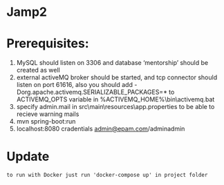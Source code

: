 # Jamp2
# Prerequisites:

 1. MySQL  should listen on 3306 and database ‘mentorship’ should be  created as well
 2. external activeMQ broker should be started,  and tcp connector should listen on port 61616, 
 also you should add  -Dorg.apache.activemq.SERIALIZABLE_PACKAGES=* to ACTIVEMQ_OPTS  variable in   %ACTIVEMQ_HOME%\bin\activemq.bat 
 3. specify admin.mail in src\main\resources\app.properties  to be able to recieve warning mails
 4. mvn spring-boot:run
 5. localhost:8080  cradentials admin@epam.com/adminadmin 
 
 
# Update 
	to run with Docker just run 'docker-compose up' in project folder 